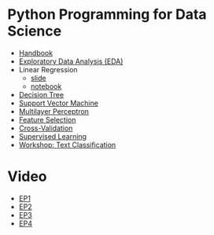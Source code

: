 # Python Programming for Data Science

* [Handbook](https://github.com/mrolarik/data-science-tutorial/blob/master/data-science-tutorial.pdf)
* [Exploratory Data Analysis (EDA)](https://github.com/mrolarik/data-science-tutorial/blob/master/001_Exploratory_data_analysis.ipynb)
* Linear Regression
  * [slide](https://github.com/mrolarik/data-science-tutorial/blob/master/002-Linear-regression-Slide.pdf)
  * [notebook](https://github.com/mrolarik/data-science-tutorial/blob/master/003_Linear_regression.ipynb)
* [Decision Tree](https://github.com/mrolarik/data-science-tutorial/blob/master/004_Decision_Tree.ipynb)
* [Support Vector Machine](https://github.com/mrolarik/data-science-tutorial/blob/master/005_Support_vector_machine.ipynb)
* [Multilayer Perceptron](https://github.com/mrolarik/data-science-tutorial/blob/master/006_Multi_layer_perceptron.ipynb)
* [Feature Selection](https://github.com/mrolarik/data-science-tutorial/blob/master/007_Feature_selection.ipynb)
* [Cross-Validation](https://github.com/mrolarik/data-science-tutorial/blob/master/008_Cross_validation.ipynb)
* [Supervised Learning](https://github.com/mrolarik/data-science-tutorial/blob/master/009-Unsupervised-learning.ipynb)
* [Workshop: Text Classification](https://github.com/mrolarik/data-science-tutorial/blob/master/010-Workshop-news-group-text-classification.ipynb)


# Video
* [EP1](https://www.youtube.com/watch?v=-68d92EiTOg&t=89s)
* [EP2](https://www.youtube.com/watch?v=GuOoP5lKiEM)
* [EP3]()
* [EP4]()
